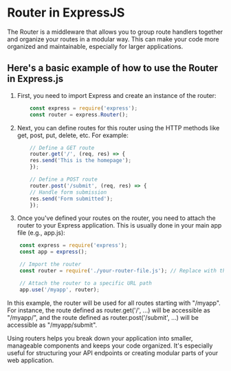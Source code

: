 # Router in ExpressJS

The Router is a middleware that allows you to group route handlers together and organize your routes in a modular way. This can make your code more organized and maintainable, especially for larger applications.

## Here's a basic example of how to use the Router in Express.js

1. First, you need to import Express and create an instance of the router:

    ```js
        const express = require('express');
        const router = express.Router();
    ```

2. Next, you can define routes for this router using the HTTP methods like get, post, put, delete, etc. For example:

    ```js
        // Define a GET route
        router.get('/', (req, res) => {
        res.send('This is the homepage');
        });

        // Define a POST route
        router.post('/submit', (req, res) => {
        // Handle form submission
        res.send('Form submitted');
        });
    ```

3. Once you've defined your routes on the router, you need to attach the router to your Express application. This is usually done in your main app file (e.g., app.js):

```js
    const express = require('express');
    const app = express();

    // Import the router
    const router = require('./your-router-file.js'); // Replace with the actual path to your router file

    // Attach the router to a specific URL path
    app.use('/myapp', router);
```

In this example, the router will be used for all routes starting with "/myapp". For instance, the route defined as router.get('/', ...) will be accessible as "/myapp/", and the route defined as router.post('/submit', ...) will be accessible as "/myapp/submit".

Using routers helps you break down your application into smaller, manageable components and keeps your code organized. It's especially useful for structuring your API endpoints or creating modular parts of your web application.

